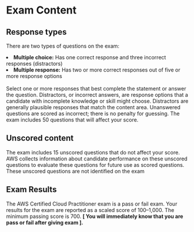 # Exam Content
## Response types
There are two types of questions on the exam:
</ul>
	<li><strong>Multiple choice:</strong> Has one correct response and three incorrect responses (distractors)</li>
	<li><strong>Multiple response:</strong> Has two or more correct responses out of five or more response options</li>
</ul><br>
Select one or more responses that best complete the statement or answer the question. Distractors, or
incorrect answers, are response options that a candidate with incomplete knowledge or skill might choose.
Distractors are generally plausible responses that match the content area.
Unanswered questions are scored as incorrect; there is no penalty for guessing. The exam includes 50
questions that will affect your score.

## Unscored content
The exam includes 15 unscored questions that do not affect your score. AWS collects information about
candidate performance on these unscored questions to evaluate these questions for future use as scored
questions. These unscored questions are not identified on the exam

## Exam Results
The AWS Certified Cloud Practitioner exam is a pass or fail exam. Your results for the exam are reported as a scaled score of 100–1,000. The minimum passing score is 700. <b> [ You will immediately know that you are pass or fail after giving exam ]. <b>
